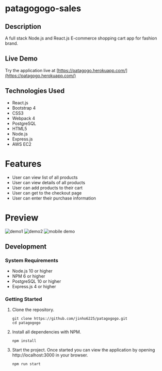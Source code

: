 # patagogogo-sales

## Description

A full stack Node.js and React.js E-commerce shopping cart app for fashion brand.

## Live Demo

Try the application live at [https://patagogo.herokuapp.com/](https://patagogo.herokuapp.com/)

## Technologies Used

- React.js
- Bootstrap 4
- CSS3
- Webpack 4
- PostgreSQL
- HTML5
- Node.js
- Express.js
- AWS EC2

# Features

- User can view list of all products
- User can view details of all products
- User can add products to their cart
- User can get to the checkout page
- User can enter their purchase information

# Preview

![demo1](server/public/images/pata1.gif)
![demo2](server/public/images/pata2.gif)
![mobile demo](server/public/images/pata3.gif)

## Development

### System Requirements

- Node.js 10 or higher
- NPM 6 or higher
- PostgreSQL 10 or higher
- Express.js 4 or higher

### Getting Started

1. Clone the repository.

   ```shell
   git clone https://github.com/jinho6225/patagogogo.git
   cd patagogogo
   ```

2. Install all dependencies with NPM.

   ```shell
   npm install
   ```

3. Start the project. Once started you can view the application by opening http://localhost:3000 in your browser.

   ```shell
   npm run start
   ```
